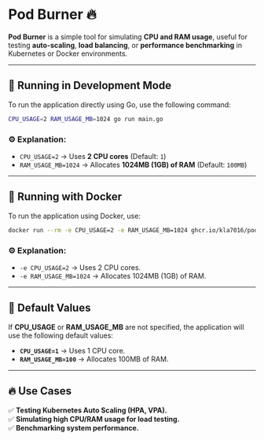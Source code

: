 # Pod Burner 🔥

**Pod Burner** is a simple tool for simulating **CPU and RAM usage**, useful for testing **auto-scaling**, **load balancing**, or **performance benchmarking** in Kubernetes or Docker environments.

---

## 🚀 Running in Development Mode
To run the application directly using Go, use the following command:
```sh
CPU_USAGE=2 RAM_USAGE_MB=1024 go run main.go
```

### ⚙️ Explanation:
- `CPU_USAGE=2` → Uses **2 CPU cores** (Default: `1`)
- `RAM_USAGE_MB=1024` → Allocates **1024MB (1GB) of RAM** (Default: `100MB`)

---

## 🐳 Running with Docker
To run the application using Docker, use:
```sh
docker run --rm -e CPU_USAGE=2 -e RAM_USAGE_MB=1024 ghcr.io/kla7016/pod-burner:latest
```

### ⚙️ Explanation:
- `-e CPU_USAGE=2` → Uses 2 CPU cores.
- `-e RAM_USAGE_MB=1024` → Allocates 1024MB (1GB) of RAM.
---

## 📌 Default Values
If **CPU_USAGE** or **RAM_USAGE_MB** are not specified, the application will use the following default values:
- **`CPU_USAGE=1`** → Uses 1 CPU core.
- **`RAM_USAGE_MB=100`** → Allocates 100MB of RAM.


---

## 🔥 Use Cases
✅ **Testing Kubernetes Auto Scaling (HPA, VPA).**  
✅ **Simulating high CPU/RAM usage for load testing.**  
✅ **Benchmarking system performance.**

